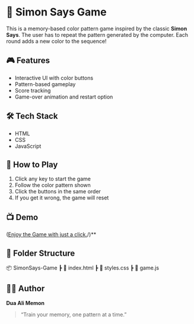 # 🧠 Simon Says Game

This is a memory-based color pattern game inspired by the classic **Simon Says**. The user has to repeat the pattern generated by the computer. Each round adds a new color to the sequence!

## 🎮 Features
- Interactive UI with color buttons
- Pattern-based gameplay
- Score tracking
- Game-over animation and restart option

## 🛠️ Tech Stack
- HTML
- CSS
- JavaScript

## 🚀 How to Play
1. Click any key to start the game
2. Follow the color pattern shown
3. Click the buttons in the same order
4. If you get it wrong, the game will reset

## 📺 Demo
([Enjoy the Game with just a click.](https://6858fc277a97b54e7cff5bea--verdant-bonbon-1e7d09.netlify.app/)/)** 

## 📁 Folder Structure
📦 SimonSays-Game
┣ 📜 index.html
┣ 📜 styles.css
┣ 📜 game.js


## 🙋‍♀️ Author
**Dua Ali Memon**

> “Train your memory, one pattern at a time.”
